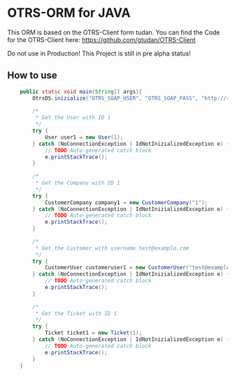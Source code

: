 OTRS-ORM for JAVA
=================

This ORM is based on the OTRS-Client form tudan. You can find the Code for the OTRS-Client here: https://github.com/gtudan/OTRS-Client

Do not use in Production! This Project is still in pre alpha status!

How to use
-----------
```java
	public static void main(String[] args){
		OtrsDS.inizialize("OTRS_SOAP_USER", "OTRS_SOAP_PASS", "http://<yourDomain>/otrs/rpc.pl");
		
		/*
		 * Get the User with ID 1
		 */
		try {
			User user1 = new User(1);
		} catch (NoConnectionException | IdNotInizializedException e) {
			// TODO Auto-generated catch block
			e.printStackTrace();
		}
		
		/*
		 * Get the Company with ID 1
		 */
		try {
			CustomerCompany company1 = new CustomerCompany("1");
		} catch (NoConnectionException | IdNotInizializedException e) {
			// TODO Auto-generated catch block
			e.printStackTrace();
		}
		
		/*
		 * Get the Customer with username test@example.com
		 */
		try {
			CustomerUser customeruser1 = new CustomerUser("test@example.com");
		} catch (NoConnectionException | IdNotInizializedException e) {
			// TODO Auto-generated catch block
			e.printStackTrace();
		}
		
		/*
		 * Get the Ticket with ID 1
		 */
		try {
			Ticket ticket1 = new Ticket(1);
		} catch (NoConnectionException | IdNotInizializedException e) {
			// TODO Auto-generated catch block
			e.printStackTrace();
		}
	}
```

